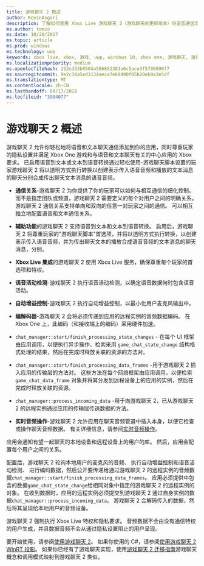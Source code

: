 ```yaml
---
title: 游戏聊天 2 概述
author: KevinAsgari
description: 了解如何使用 Xbox Live 游戏聊天 2（游戏聊天的更新版本）将语音通信添加到游戏中。
ms.author: tomco
ms.date: 10/20/2017
ms.topic: article
ms.prod: windows
ms.technology: uwp
keywords: xbox live, xbox, 游戏, uwp, windows 10, xbox one, 游戏聊天, 游戏聊天 2, 语音通信
ms.localizationpriority: medium
ms.openlocfilehash: 252cd33b0504a586852381a6c5ace3f5700890f7
ms.sourcegitcommit: 9e2c34a5ed3134aeca7eb9490f05b20eb9a3e5df
ms.translationtype: MT
ms.contentlocale: zh-CN
ms.lasthandoff: 09/17/2018
ms.locfileid: "3984077"
---
```

# <a name="game-chat-2-overview"></a>游戏聊天 2 概述

游戏聊天 2 允许你轻松地将语音和文本聊天通信添加到你的应用，同时尊重玩家的隐私设置并满足 Xbox One 游戏和与语音和文本聊天有关的中心应用的 Xbox 要求。 已启用语音到文本或文本到语音转换通过轻松使用-游戏聊天脚本设置的玩家游戏聊天 2 将以透明方式执行转换以创建表示传入语音音频和播放的文本消息的聊天分别合成传出聊天文本消息的语音音频。

- **通信关系**-游戏聊天 2 为你提供了你的玩家可以如何与相互通信的细化控制。 而不是指定团队或频道，游戏聊天 2 需要定义的每个对用户之间的明确关系。 游戏聊天 2 通信关系支持单向和双向的任意一对玩家之间的通信。 可以相互独立地配置语音和文本通信关系。

- **辅助功能**的游戏聊天 2 支持语音到文本和文本到语音转换。 启用后，游戏聊天 2 将尊重玩家的"游戏聊天脚本"首选项，并将以透明方式执行转换，以创建表示传入语音音频，并为传出聊天文本的播放合成语音音频的文本消息的聊天消息，分别。

- **Xbox Live 集成**的游戏聊天 2 使用 Xbox Live 服务，确保尊重每个玩家的首选项和特权。

- **语音活动检测**-游戏聊天 2 执行语音活动检测，以确定语音数据何时包含语音活动。

- **自动增益控制**-游戏聊天 2 执行自动增益控制，以最小化用户麦克风输出中。

- **编解码器**-游戏聊天 2 会将必须传递到应用的远程实例的音频数据编码。 在 Xbox One 上，此编码（和接收端上的编码）采用硬件加速。

- `chat_manager::start/finish_processing_state_changes` - 在每个 UI 框架由应用调用，以便执行异步操作、检索采用 `game_chat_state_change` 结构格式处理的结果，然后在完成时释放关联的资源的方法对。

- `chat_manager::start/finish_processing_data_frames` -用于游戏聊天 2 插入应用的传输层的方法对。 这些方法在每个网络框架由应用调用，以便检索 `game_chat_data_frame` 对象并将其分发到远程设备上的应用的实例，然后在完成时释放关联的资源。

- `chat_manager::process_incoming_data` -用于向游戏聊天 2，已从游戏聊天 2 的远程实例通过应用的传输层传送数据的方法。

- **实时音频操作**-游戏聊天 2 允许应用在聊天音频管道中插入本身，以便它检查或操作聊天音频数据。 有关详细信息，请参阅[实时音频操作](real-time-audio-manipulation.md)。

应用会通知有望一起聊天的本地设备和远程设备上的用户的库。 然后，应用会配置每个用户之间的关系。

配置后，游戏聊天 2 轮询本地用户的麦克风的音频、 执行自动增益控制和语音活动检测、 进行编码数据，然后公开要传递给通过游戏聊天 2 的远程实例的音频数据`chat_manager::start/finish_processing_data_frames`。 应用必须提供中包含的数据`game_chat_state_change`给相同对象中指定的游戏聊天 2 的远程实例的对象。 在收到数据时，应用的远程实例必须提交到游戏聊天 2 通过自身实例的数据`chat_manager::process_incoming_data`。 游戏聊天 2 会解码传入的数据，然后将其呈现给本地用户的音频设备。

游戏聊天 2 强制执行 Xbox Live 特权和隐私要求。 音频数据不会由没有通信特权的用户生成，并且数据音频不会从通过隐私设置阻止的用户呈现。

要开始使用，请参阅[使用游戏聊天 2](using-game-chat-2.md)。 如果你使用的 C#，请参阅[使用游戏聊天 2 WinRT 投影](using-game-chat-2-winrt.md)。 如果你已经有了游戏聊天实现，使用[游戏聊天 2 迁移指南](game-chat-2-migration.md)游戏聊天概念和调用模式映射到游戏聊天 2 类似。
